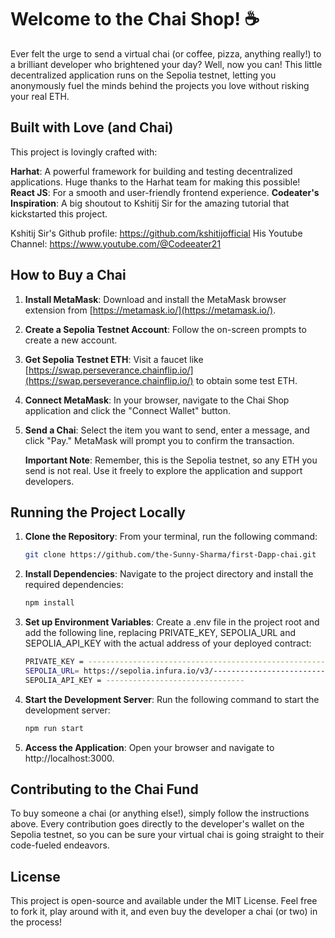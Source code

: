 # Welcome to the Chai Shop! ☕️

Ever felt the urge to send a virtual chai (or coffee, pizza, anything really!) to a brilliant developer who brightened your day? Well, now you can! This little decentralized application runs on the Sepolia testnet, letting you anonymously fuel the minds behind the projects you love without risking your real ETH.

## Built with Love (and Chai)

This project is lovingly crafted with:

**Harhat**: A powerful framework for building and testing decentralized applications. Huge thanks to the Harhat team for making this possible!
**React JS**: For a smooth and user-friendly frontend experience.
**Codeater's Inspiration**: A big shoutout to Kshitij Sir for the amazing tutorial that kickstarted this project.

Kshitij Sir's Github profile:
https://github.com/kshitijofficial
His Youtube Channel:
https://www.youtube.com/@Codeeater21

## How to Buy a Chai

1. **Install MetaMask**: Download and install the MetaMask browser extension from [https://metamask.io/](https://metamask.io/).

2. **Create a Sepolia Testnet Account**: Follow the on-screen prompts to create a new account.

3. **Get Sepolia Testnet ETH**: Visit a faucet like [https://swap.perseverance.chainflip.io/](https://swap.perseverance.chainflip.io/) to obtain some test ETH.

4. **Connect MetaMask**: In your browser, navigate to the Chai Shop application and click the "Connect Wallet" button.

5. **Send a Chai**: Select the item you want to send, enter a message, and click "Pay." MetaMask will prompt you to confirm the transaction.

   **Important Note**: Remember, this is the Sepolia testnet, so any ETH you send is not real. Use it freely to explore the application and support developers.

## Running the Project Locally

1. **Clone the Repository**: From your terminal, run the following command:

   ```bash
   git clone https://github.com/the-Sunny-Sharma/first-Dapp-chai.git

   ```

2. **Install Dependencies**: Navigate to the project directory and install the required dependencies:

   ```bash
   npm install

   ```

3. **Set up Environment Variables**: Create a .env file in the project root and add the following line, replacing PRIVATE_KEY, SEPOLIA_URL and SEPOLIA_API_KEY with the actual address of your deployed contract:

   ```bash
   PRIVATE_KEY = ------------------------------------------------------------
   SEPOLIA_URL= https://sepolia.infura.io/v3/-------------------------------
   SEPOLIA_API_KEY = -------------------------------

   ```

4. **Start the Development Server**: Run the following command to start the development server:

   ```bash
   npm run start

   ```

5. **Access the Application**: Open your browser and navigate to http://localhost:3000.

## Contributing to the Chai Fund

To buy someone a chai (or anything else!), simply follow the instructions above. Every contribution goes directly to the developer's wallet on the Sepolia testnet, so you can be sure your virtual chai is going straight to their code-fueled endeavors.

## License

This project is open-source and available under the MIT License. Feel free to fork it, play around with it, and even buy the developer a chai (or two) in the process!
